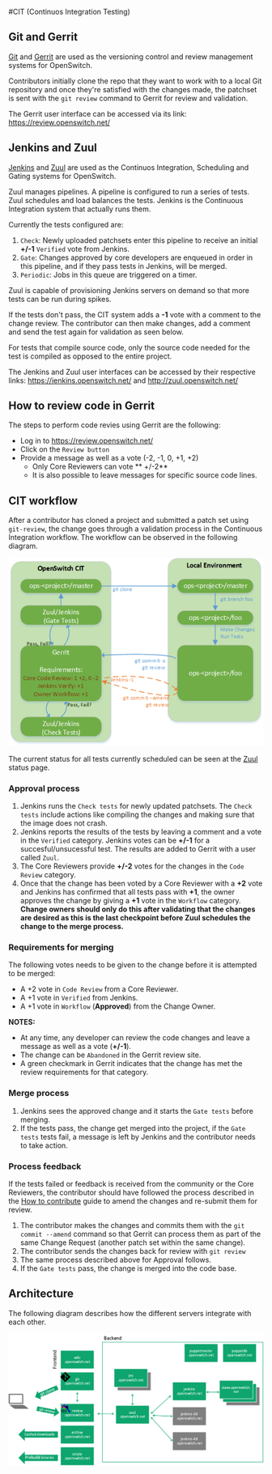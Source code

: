 #CIT (Continuos Integration Testing)

## Git and Gerrit
[Git](https://www.gerritcodereview.com/) and [Gerrit](http://code.google.com/p/gerrit/) are used as the versioning control and review management systems for OpenSwitch.

Contributors initially clone the repo that they want to work with to a local Git repository and once they're satisfied with the changes made, the patchset is sent with the `git review` command to Gerrit for review and validation.

The Gerrit user interface can be accessed via its link: https://review.openswitch.net/

## Jenkins and Zuul
[Jenkins](https://jenkins-ci.org/) and [Zuul](http://docs.openstack.org/infra/zuul/) are used as the Continuos Integration, Scheduling and Gating systems for OpenSwitch.

Zuul manages pipelines. A pipeline is configured to run a series of tests. Zuul schedules and load balances the tests. Jenkins is the Continuous Integration system that actually runs them.

Currently the tests configured are:

1. `Check`: Newly uploaded patchsets enter this pipeline to receive an initial **+/-1** `Verified` vote from Jenkins.
2. `Gate`: Changes approved by core developers are enqueued in order in this pipeline, and if they pass tests in Jenkins, will be merged.
3. `Periodic`: Jobs in this queue are triggered on a timer.

Zuul is capable of provisioning Jenkins servers on demand so that more tests can be run during spikes.

If the tests don't pass, the CIT system adds a **-1** vote with a comment to the change review. The contributor can then make changes, add a comment and send the test again for validation as seen below.

For tests that compile source code, only the source code needed for the test is compiled as opposed to the entire project.

The Jenkins and Zuul user interfaces can be accessed by their respective links: https://jenkins.openswitch.net/ and http://zuul.openswitch.net/

## How to review code in Gerrit
The steps to perform code revies using Gerrit are the following:

* Log in to https://review.openswitch.net/
* Click on the `Review button`
* Provide a message as well as a vote (-2, -1, 0, +1, +2)
	* Only Core Reviewers can vote ** +/-2**
	* It is also possible to leave messages for specific source code lines.

## CIT workflow

After a contributor has cloned a project and submitted a patch set using `git-review`, the change goes through a validation process in the Continuous Integration workflow. The workflow can be observed in the following diagram.

![CIT Workflow](./images/CIT-workflow.png "CIT Workflow")

The current status for all tests currently scheduled can be seen at the [Zuul](http://zuul.openswitch.net/) status page.

### Approval process

1. Jenkins runs the `Check tests` for newly updated patchsets. The `Check tests` include actions like compiling the changes and making sure that the image does not crash.
2. Jenkins reports the results of the tests by leaving a comment and a vote in the `Verified` category. Jenkins votes can be **+/-1** for a succesful/unsucessful test. The results are added to Gerrit with a user called `Zuul`.
3. The Core Reviewers provide  **+/-2** votes for the changes in the `Code Review` category.
4. Once that the change has been voted by a Core Reviewer with a **+2** vote and Jenkins has confirmed that all tests pass with **+1**, the owner approves the change by giving a **+1** vote in the `Workflow` category. **Change owners should only do this after validating that the changes are desired as this is the last checkpoint before Zuul schedules the change to the merge process.**

### Requirements for merging
The following votes needs to be given to the change before it is attempted to be merged:
* A +2 vote in `Code Review` from a Core Reviewer.
* A +1 vote in `Verified` from Jenkins.
* A +1 vote in `Workflow` (**Approved**) from the Change Owner.


**NOTES:**
* At any time, any developer can review the code changes and leave a message as well as a vote (**+/-1**).
* The change can be `Abandoned` in the Gerrit review site.
* A green checkmark in Gerrit indicates that the change has met the review requirements for that category.

### Merge process

1. Jenkins sees the approved change and it starts the `Gate tests` before merging.
2. If the tests pass, the change get merged into the project, if the `Gate tests` tests fail, a message is left by Jenkins and the contributor needs to take action.

### Process feedback
If the tests failed or feedback is received from the community or the Core Reviewers, the contributor should have followed the process described in the [How to contribute](./how-to-contribute.html) guide to amend the changes and re-submit them for review.

1. The contributor makes the changes and commits them with the `git commit --amend` command so that Gerrit can process them as part of the same Change Request (another patch set within the same change).
2. The contributor sends the changes back for review with `git review`
3. The same process described above for Approval follows.
4. If the `Gate tests` pass, the change is merged into the code base.


## Architecture
The following diagram describes how the different servers integrate with each other.

![CIT Architecture](./images/CIT-architecture.png "CIT Architecture")